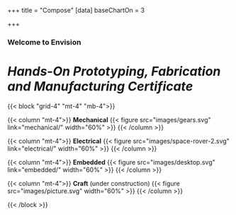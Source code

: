 +++
title = "Compose"
[data]
baseChartOn = 3

+++

### Welcome to Envision 
# *Hands-On Prototyping, Fabrication and Manufacturing Certificate*

{{< block "grid-4" "mt-4" "mb-4">}}

{{< column  "mt-4">}}
**Mechanical**
{{< figure src="images/gears.svg" link="mechanical/" width="60%" >}}
{{< /column >}}

{{< column "mt-4">}}
**Electrical**
{{< figure src="images/space-rover-2.svg" link="electrical/" width="60%" >}}
{{< /column >}}

{{< column "mt-4">}}
**Embedded**
{{< figure src="images/desktop.svg" link="embedded/" width="60%" >}}
{{< /column >}}

{{< column "mt-4">}}
**Craft** (under construction)
{{< figure src="images/picture.svg" width="60%" >}}
{{< /column >}}

{{< /block >}}